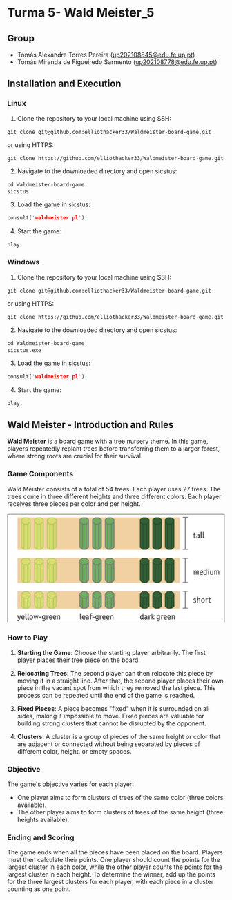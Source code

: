 # Turma 5- Wald Meister_5

## Group
   - Tomás Alexandre Torres Pereira (up202108845@edu.fe.up.pt)
   - Tomás Miranda de Figueiredo Sarmento (up202108778@edu.fe.up.pt)

## Installation and Execution

### Linux
1. Clone the repository to your local machine using SSH:
```shell
git clone git@github.com:elliothacker33/Waldmeister-board-game.git
```

or using HTTPS:
```shell
git clone https://github.com/elliothacker33/Waldmeister-board-game.git
```

2. Navigate to the downloaded directory and open sicstus:
```shell
cd Waldmeister-board-game
sicstus
```

3. Load the game in sicstus:
```prolog
consult('waldmeister.pl').
```

4. Start the game:
```prolog
play.
```

### Windows
1. Clone the repository to your local machine using SSH:
```shell
git clone git@github.com:elliothacker33/Waldmeister-board-game.git
```

or using HTTPS:
```shell
git clone https://github.com/elliothacker33/Waldmeister-board-game.git
```

2. Navigate to the downloaded directory and open sicstus:
```shell
cd Waldmeister-board-game
sicstus.exe
```

3. Load the game in sicstus:
```prolog
consult('waldmeister.pl').
```

4. Start the game:
```prolog
play.
```


## Wald Meister - Introduction and Rules

**Wald Meister** is a board game with a tree nursery theme. In this game, players repeatedly replant trees before transferring them to a larger forest, where strong roots are crucial for their survival.

### Game Components

Wald Meister consists of a total of 54 trees. Each player uses 27 trees. The trees come in three different heights and three different colors. Each player receives three pieces per color and per height.

![Tree Types](media-assets/trees.png)

### How to Play

1.  **Starting the Game**: Choose the starting player arbitrarily. The first player places their tree piece on the board.
    
2.  **Relocating Trees**: The second player can then relocate this piece by moving it in a straight line. After that, the second player places their own piece in the vacant spot from which they removed the last piece. This process can be repeated until the end of the game is reached.
    
3.  **Fixed Pieces**: A piece becomes "fixed" when it is surrounded on all sides, making it impossible to move. Fixed pieces are valuable for building strong clusters that cannot be disrupted by the opponent.
    
4.  **Clusters**: A cluster is a group of pieces of the same height or color that are adjacent or connected without being separated by pieces of different color, height, or empty spaces.
    

### Objective

The game's objective varies for each player:

-   One player aims to form clusters of trees of the same color (three colors available).
-   The other player aims to form clusters of trees of the same height (three heights available).

### Ending and Scoring

The game ends when all the pieces have been placed on the board. Players must then calculate their points. One player should count the points for the largest cluster in each color, while the other player counts the points for the largest cluster in each height. To determine the winner, add up the points for the three largest clusters for each player, with each piece in a cluster counting as one point.
